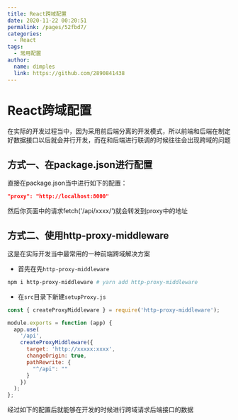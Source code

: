 ```yaml
---
title: React跨域配置
date: 2020-11-22 00:20:51
permalink: /pages/52fbd7/
categories:
  - React
tags:
  - 常用配置
author:
  name: dimples
  link: https://github.com/2890841438
---
```


# React跨域配置

在实际的开发过程当中，因为采用前后端分离的开发模式，所以前端和后端在制定好数据接口以后就会并行开发，而在和后端进行联调的时候往往会出现跨域的问题

## 方式一、在package.json进行配置

直接在package.json当中进行如下的配置：

```json
"proxy": "http://localhost:8000"
```

然后你页面中的请求fetch('/api/xxxx/')就会转发到proxy中的地址

## 方式二、使用http-proxy-middleware

这是在实际开发当中最常用的一种前端跨域解决方案

- 首先在先`http-proxy-middleware`

```bash
npm i http-proxy-middleware # yarn add http-proxy-middleware
```

- 在`src`目录下新建`setupProxy.js`

```js
const { createProxyMiddleware } = require('http-proxy-middleware');

module.exports = function (app) {
  app.use(
    '/api',
    createProxyMiddleware({
      target: 'http://xxxxx:xxxx',
      changeOrigin: true,
      pathRewrite: {
        "^/api": ""
      }
    })
  );
};
```

经过如下的配置后就能够在开发的时候进行跨域请求后端接口的数据

